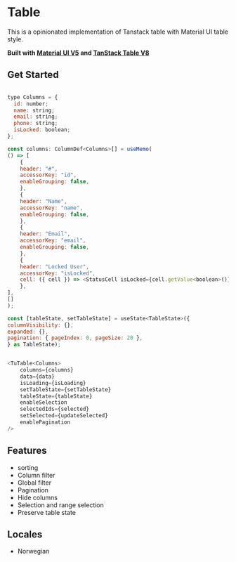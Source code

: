 # Table

This is a opinionated implementation of Tanstack table with Material UI table style.

 __Built with [Material UI V5](https://mui.com) and [TanStack Table V8](https://tanstack.com/table/v8)__

## Get Started

```javascript

type Columns = {
  id: number;
  name: string;
  email: string;
  phone: string;
  isLocked: boolean;
};

const columns: ColumnDef<Columns>[] = useMemo(
() => [
    {
    header: "#",
    accessorKey: "id",
    enableGrouping: false,
    },
    {
    header: "Name",
    accessorKey: "name",
    enableGrouping: false,
    },
    {
    header: "Email",
    accessorKey: "email",
    enableGrouping: false,
    },
    {
    header: "Locked User",
    accessorKey: "isLocked",
    cell: ({ cell }) => <StatusCell isLocked={cell.getValue<boolean>()} />,
    },
],
[]
);

const [tableState, setTableState] = useState<TableState>({
columnVisibility: {},
expanded: {},
pagination: { pageIndex: 0, pageSize: 20 },
} as TableState);


<TuTable<Columns>
    columns={columns}
    data={data}
    isLoading={isLoading}
    setTableState={setTableState}
    tableState={tableState}
    enableSelection
    selectedIds={selected}
    setSelected={updateSelected}
    enablePagination
/>
```

## Features

- sorting
- Column filter
- Global filter
- Pagination
- Hide columns
- Selection and range selection
- Preserve table state

## Locales

- Norwegian
